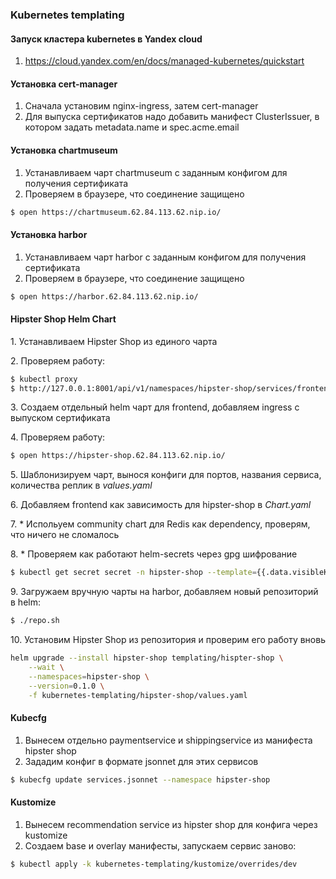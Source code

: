 ### Kubernetes templating

#### Запуск кластера kubernetes в Yandex cloud

1. https://cloud.yandex.com/en/docs/managed-kubernetes/quickstart

#### Установка cert-manager

1. Сначала установим nginx-ingress, затем cert-manager
2. Для выпуска сертификатов надо добавить манифест ClusterIssuer, в котором задать metadata.name и spec.acme.email

#### Установка chartmuseum

1. Устанавливаем чарт chartmuseum с заданным конфигом для получения сертификата
2. Проверяем в браузере, что соединение защищено

```bash
$ open https://chartmuseum.62.84.113.62.nip.io/
```

#### Установка harbor

1. Устанавливаем чарт harbor с заданным конфигом для получения сертификата
2. Проверяем в браузере, что соединение защищено

```bash
$ open https://harbor.62.84.113.62.nip.io/
```

#### Hipster Shop Helm Chart

1\. Устанавливаем Hipster Shop из единого чарта

2\. Проверяем работу:

```bash
$ kubectl proxy
$ http://127.0.0.1:8001/api/v1/namespaces/hipster-shop/services/frontend:80/proxy/
```

3\. Создаем отдельный helm чарт для frontend, добавляем ingress с выпуском сертификата

4\. Проверяем работу:

```bash
$ open https://hipster-shop.62.84.113.62.nip.io/
```

5\. Шаблонизируем чарт, вынося конфиги для портов, названия сервиса, количества реплик в _values.yaml_

6\. Добавляем frontend как зависимость для hipster-shop в _Chart.yaml_

7\. * Испольуем community chart для Redis как dependency, проверям, что ничего не сломалось

8\. * Проверяем как работают helm-secrets через gpg шифрование

```bash
$ kubectl get secret secret -n hipster-shop --template={{.data.visibleKey}} | base64 -d
```

9\. Загружаем вручную чарты на harbor, добавляем новый репозиторий в helm:

```bash
$ ./repo.sh
```

10\. Установим Hipster Shop из репозитория и проверим его работу вновь

```bash
helm upgrade --install hipster-shop templating/hispter-shop \
    --wait \
    --namespaces=hipster-shop \
    --version=0.1.0 \
    -f kubernetes-templating/hipster-shop/values.yaml
```

#### Kubecfg

1. Вынесем отдельно paymentservice и shippingservice из манифеста hipster shop
2. Зададим конфиг в формате jsonnet для этих сервисов

```bash
$ kubecfg update services.jsonnet --namespace hipster-shop
```

#### Kustomize

1. Вынесем recommendation service из hipster shop для конфига через kustomize
2. Создаем base и overlay манифесты, запускаем сервис заново:

```bash
$ kubectl apply -k kubernetes-templating/kustomize/overrides/dev
```
